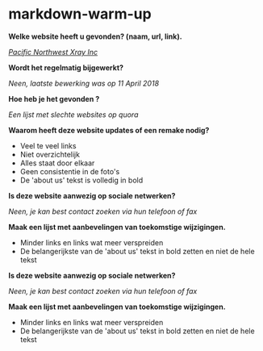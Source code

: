 # markdown-warm-up


**Welke website heeft u gevonden? (naam, url, link).**

 *[Pacific Northwest Xray Inc](http://www2.pnwx.com/)*

**Wordt het regelmatig bijgewerkt?**

 *Neen, laatste bewerking was op 11 April 2018*

**Hoe heb je het gevonden ?**

 *Een lijst met slechte websites op quora*

**Waarom heeft deze website updates of een remake nodig?**
 * Veel te veel links
 * Niet overzichtelijk
 * Alles staat door elkaar
 * Geen consistentie in de foto's
 * De 'about us' tekst is volledig in bold
 
**Is deze website aanwezig op sociale netwerken?**

 *Neen, je kan best contact zoeken via hun telefoon of fax*

**Maak een lijst met aanbevelingen van toekomstige wijzigingen.**
 * Minder links en links wat meer verspreiden
 * De belangerijkste van de 'about us' tekst in bold zetten en niet de hele tekst

**Is deze website aanwezig op sociale netwerken?**

 *Neen, je kan best contact zoeken via hun telefoon of fax*


**Maak een lijst met aanbevelingen van toekomstige wijzigingen.**

 * Minder links en links wat meer verspreiden
 * De belangerijkste van de 'about us' tekst in bold zetten en niet de hele tekst
 

